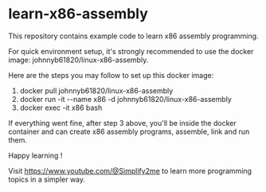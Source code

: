 # learn-x86-assembly

This repository contains example code to learn x86 assembly programming.

For quick environment setup, it's strongly recommended to use the docker image: johnnyb61820/linux-x86-assembly.

Here are the steps you may follow to set up this docker image:
1) docker pull johnnyb61820/linux-x86-assembly
2) docker run -it --name x86 -d johnnyb61820/linux-x86-assembly
3) docker exec -it x86 bash

If everything went fine, after step 3 above, you'll be inside the docker container and can create 
x86 assembly programs, assemble, link and run them. 

Happy learning !

Visit https://www.youtube.com/@Simplify2me to learn more programming topics in a simpler way.


